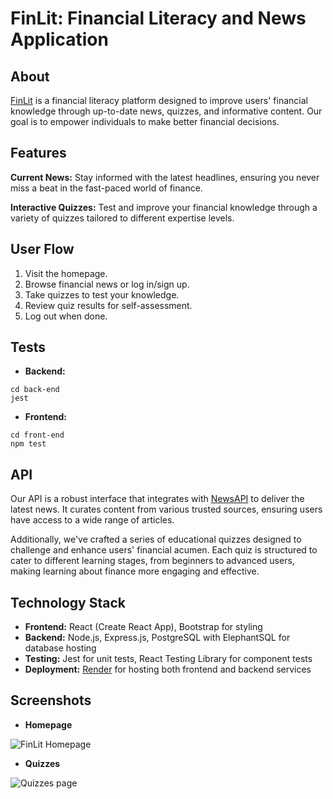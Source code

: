# FinLit: Financial Literacy and News Application

## About

[FinLit](https://finlit-react.onrender.com/) is a financial literacy platform designed to improve users' financial knowledge through up-to-date news, quizzes, and informative content. Our goal is to empower individuals to make better financial decisions.

## Features

**Current News:** Stay informed with the latest headlines, ensuring you never miss a beat in the fast-paced world of finance.

**Interactive Quizzes:** Test and improve your financial knowledge through a variety of quizzes tailored to different expertise levels.

## User Flow

1. Visit the homepage.
2. Browse financial news or log in/sign up.
3. Take quizzes to test your knowledge.
4. Review quiz results for self-assessment.
5. Log out when done.

## Tests

- **Backend:**

```terminal
cd back-end
jest
```

- **Frontend:**

```terminal
cd front-end
npm test
```

## API

Our API is a robust interface that integrates with [NewsAPI](https://newsapi.org/) to deliver the latest news. It curates content from various trusted sources, ensuring users have access to a wide range of articles.

Additionally, we've crafted a series of educational quizzes designed to challenge and enhance users' financial acumen. Each quiz is structured to cater to different learning stages, from beginners to advanced users, making learning about finance more engaging and effective.

## Technology Stack

- **Frontend:** React (Create React App), Bootstrap for styling
- **Backend:** Node.js, Express.js, PostgreSQL with ElephantSQL for database hosting
- **Testing:** Jest for unit tests, React Testing Library for component tests
- **Deployment:** [Render](https://render.com/) for hosting both frontend and backend services

## Screenshots

- **Homepage**

![FinLit Homepage](https://i.ibb.co/vDb762R/homepage-finlit.png)

- **Quizzes**

![Quizzes page](https://i.ibb.co/k1W4RGN/quizzes-finlit.png)
